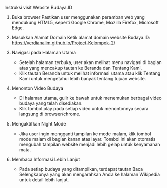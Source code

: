 Instruksi visit Website Budaya.ID
1. Buka browser
   Pastikan user menggunakan peramban web yang mendukung HTML5, seperti Google Chrome, Mozilla Firefox, Microsoft Edge.

2. Masukkan Alamat Domain
   Ketik alamat domain website Budaya.ID:
   https://verdianalim.github.io/Project-Kelompok-2/

4. Navigasi pada Halaman Utama
   - Setelah halaman terbuka, user akan melihat menu navigasi di bagian atas yang mencakup tautan ke Beranda dan Tentang Kami.
   - Klik tautan Beranda untuk melihat informasi utama atau klik Tentang Kami untuk mengetahui lebih banyak tentang tujuan website.

5. Menonton Video Budaya
   - Di halaman utama, gulir ke bawah untuk menemukan berbagai video budaya yang telah disediakan.
   - Klik tombol play pada setiap video untuk menontonnya secara langsung di browser/chrome.

6. Mengaktifkan Night Mode
   - Jika user ingin mengganti tampilan ke mode malam, klik tombol mode malam di bagian kanan atas layar. Tombol ini akan otomatis mengubah tampilan website menjadi lebih gelap untuk kenyamanan mata.

7. Membaca Informasi Lebih Lanjut
   - Pada setiap budaya yang ditampilkan, terdapat tautan Baca Selengkapnya yang akan mengarahkan Anda ke halaman Wikipedia untuk detail lebih lanjut.
